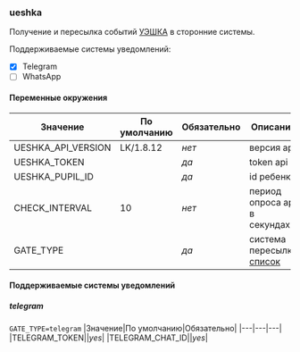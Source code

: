 ### ueshka

Получение и пересылка событий [УЭШКА](https://ueshka.ru/) в сторонние системы.

Поддерживаемые системы уведомлений:
- [x] Telegram
- [ ] WhatsApp

#### Переменные окружения
|Значение|По умолчанию|Обязательно|Описания|
|---|---|---|---|
|UESHKA_API_VERSION|LK/1.8.12|_нет_|версия api|
|UESHKA_TOKEN||_да_|token api|
|UESHKA_PUPIL_ID||_да_|id ребенка|
|CHECK_INTERVAL|10|_нет_|период опроса api в секундах|
|GATE_TYPE||_да_|система пересылки [список](https://github.com/DesSolo/ueshka#%D0%BF%D0%BE%D0%B4%D0%B4%D0%B5%D1%80%D0%B6%D0%B8%D0%B2%D0%B0%D0%B5%D0%BC%D1%8B%D0%B5-%D1%81%D0%B8%D1%81%D1%82%D0%B5%D0%BC%D1%8B-%D1%83%D0%B2%D0%B5%D0%B4%D0%BE%D0%BC%D0%BB%D0%B5%D0%BD%D0%B8%D0%B9)|

#### Поддерживаемые системы уведомлений

##### telegram
`GATE_TYPE=telegram`
|Значение|По умолчанию|Обязательно|
|---|---|---|
|TELEGRAM_TOKEN||_yes_|
|TELEGRAM_CHAT_ID||_yes_|